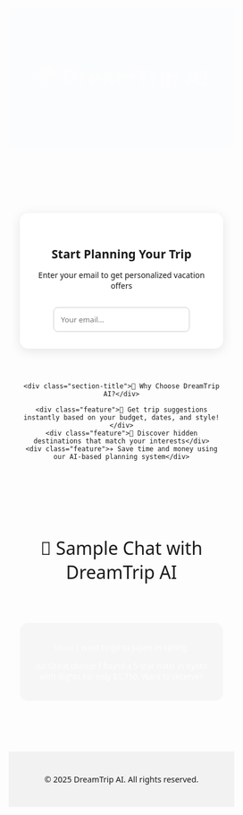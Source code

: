 <!DOCTYPE html>
<html lang="en">
<head>
  <meta charset="UTF-8">
  <meta name="viewport" content="width=device-width, initial-scale=1.0">
  <title>DreamTrip AI</title>
  <style>
    * {
      margin: 0;
      padding: 0;
      box-sizing: border-box;
      font-family: 'Segoe UI', sans-serif;
    }

    body {
      background: linear-gradient(to bottom, #ffffff, #e6f0ff);
      color: #333;
      overflow-x: hidden;
    }

    header {
      background: #4bb5ff;
      color: white;
      text-align: center;
      padding: 40px 20px;
      animation: fadeIn 1s ease-in-out;
    }

    header h1 {
      font-size: 2.5rem;
    }

    .section {
      padding: 60px 20px;
      text-align: center;
    }

    .email-box {
      background: white;
      margin: 0 auto;
      max-width: 500px;
      padding: 30px;
      border-radius: 15px;
      box-shadow: 0 4px 20px rgba(0, 0, 0, 0.1);
      margin-bottom: 60px;
    }

    .email-box input {
      width: 80%;
      padding: 12px;
      margin-top: 15px;
      border: 1px solid #ccc;
      border-radius: 8px;
    }

    .section-title {
      font-size: 2rem;
      margin-bottom: 20px;
    }

    .feature {
      margin: 20px auto;
      max-width: 800px;
      padding: 20px;
      background: #f9f9f9;
      border-left: 6px solid #4bb5ff;
      animation: slideIn 0.5s ease forwards;
      transition: transform 0.3s;
    }

    .feature:hover {
      transform: scale(1.02);
    }

    .chat-demo {
      margin: 50px auto;
      max-width: 700px;
      background: #222;
      color: white;
      border-radius: 15px;
      padding: 20px;
      font-family: monospace;
      animation: fadeInUp 1s ease;
    }

    .chat-demo p span {
      font-weight: bold;
      color: #4bb5ff;
    }

    footer {
      background: #f2f2f2;
      padding: 40px;
      text-align: center;
      font-size: 0.9rem;
    }

    /* אנימציות */
    @keyframes fadeIn {
      from { opacity: 0; }
      to { opacity: 1; }
    }

    @keyframes slideIn {
      from { transform: translateX(-100%); opacity: 0; }
      to { transform: translateX(0); opacity: 1; }
    }

    @keyframes fadeInUp {
      from { transform: translateY(20px); opacity: 0; }
      to { transform: translateY(0); opacity: 1; }
    }
  </style>
</head>
<body>

  <header>
    <h1>🌍 DreamTrip AI</h1>
    <p>Your smart travel planner powered by AI</p>
  </header>

  <div class="section">
    <div class="email-box">
      <h2>Start Planning Your Trip</h2>
      <p>Enter your email to get personalized vacation offers</p>
      <input type="email" placeholder="Your email..." />
    </div>

    <div class="section-title">🌟 Why Choose DreamTrip AI?</div>

    <div class="feature">🚀 Get trip suggestions instantly based on your budget, dates, and style!</div>
    <div class="feature">🌴 Discover hidden destinations that match your interests</div>
    <div class="feature">✈️ Save time and money using our AI-based planning system</div>
  </div>

  <div class="section">
    <div class="section-title">🤖 Sample Chat with DreamTrip AI</div>
    <div class="chat-demo">
      <p><span>User:</span> I want to go to Japan in spring.</p>
      <p><span>AI:</span> Great choice! I found a 5-star hotel in Kyoto with flights for only $1,750. Want to reserve?</p>
    </div>
  </div>

  <footer>
    &copy; 2025 DreamTrip AI. All rights reserved.
  </footer>

</body>
</html>



